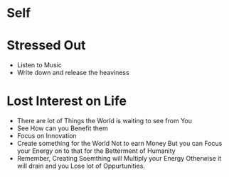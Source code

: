 # Self

# Stressed Out

- Listen to Music
- Write down and release the heaviness

# Lost Interest on Life

- There are lot of Things the World is waiting to see from You
- See How can you Benefit them
- Focus on Innovation
- Create something for the World Not to earn Money But you can Focus your Energy on to that for the Betterment of Humanity
- Remember, Creating Soemthing will Multiply your Energy Otherwise it will drain and you Lose lot of Oppurtunities.